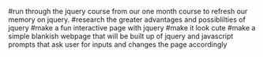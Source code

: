 #run through the jquery course from our one month course to refresh our memory on jquery.
#research the greater advantages and possiblilties of jquery
#make a fun interactive page with jquery
#make it look cute
#make a simple blankish webpage that will be built up of jquery and javascript prompts that ask user for inputs and changes the page accordingly